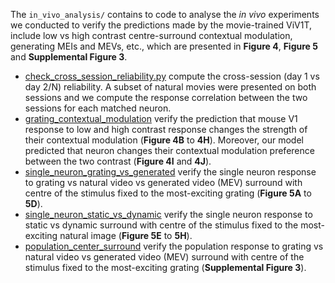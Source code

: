 The `in_vivo_analysis/` contains to code to analyse the _in vivo_ experiments we conducted to verify the predictions made by the movie-trained ViV1T, include low vs high contrast centre-surround contextual modulation, generating MEIs and MEVs, etc., which are presented in **Figure 4**, **Figure 5** and **Supplemental Figure 3**.

- [check_cross_session_reliability.py](check_cross_session_reliability.py) compute the cross-session (day 1 vs day 2/N) reliability. A subset of natural movies were presented on both sessions and we compute the response correlation between the two sessions for each matched neuron.
- [grating_contextual_modulation](grating_contextual_modulation/) verify the prediction that mouse V1 response to low and high contrast response changes the strength of their contextual modulation (**Figure 4B** to **4H**). Moreover, our model predicted that neuron changes their contextual modulation preference between the two contrast (**Figure 4I** and **4J**). 
- [single_neuron_grating_vs_generated](single_neuron_grating_vs_generated) verify the single neuron response to grating vs natural video vs generated video (MEV) surround with centre of the stimulus fixed to the most-exciting grating (**Figure 5A** to **5D**).
- [single_neuron_static_vs_dynamic](single_neuron_static_vs_dynamic) verify the single neuron response to static vs dynamic surround with centre of the stimulus fixed to the most-exciting natural image (**Figure 5E** to **5H**).
- [population_center_surround](population_center_surround) verify the population response to grating vs natural video vs generated video (MEV) surround with centre of the stimulus fixed to the most-exciting grating (**Supplemental Figure 3**).